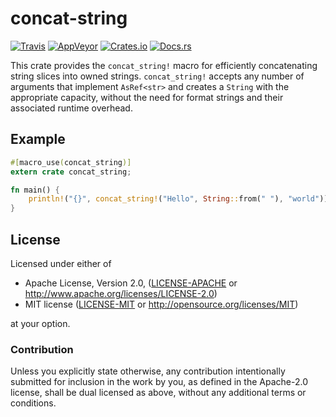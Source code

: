 # concat-string

[![Travis](https://img.shields.io/travis/FaultyRAM/concat-string.svg)][1]
[![AppVeyor](https://img.shields.io/appveyor/ci/FaultyRAM/concat-string.svg)][2]
[![Crates.io](https://img.shields.io/crates/v/concat-string.svg)][3]
[![Docs.rs](https://docs.rs/concat-string/badge.svg)][4]

This crate provides the `concat_string!` macro for efficiently concatenating string slices into
owned strings. `concat_string!` accepts any number of arguments that implement `AsRef<str>` and
creates a `String` with the appropriate capacity, without the need for format strings and their
associated runtime overhead.

## Example

```rust
#[macro_use(concat_string)]
extern crate concat_string;

fn main() {
    println!("{}", concat_string!("Hello", String::from(" "), "world"));
}
```

## License

Licensed under either of

* Apache License, Version 2.0,
  ([LICENSE-APACHE](LICENSE-APACHE) or http://www.apache.org/licenses/LICENSE-2.0)
* MIT license ([LICENSE-MIT](LICENSE-MIT) or http://opensource.org/licenses/MIT)

at your option.

### Contribution

Unless you explicitly state otherwise, any contribution intentionally
submitted for inclusion in the work by you, as defined in the Apache-2.0
license, shall be dual licensed as above, without any additional terms or
conditions.

[1]: https://travis-ci.org/FaultyRAM/concat-string
[2]: https://ci.appveyor.com/project/FaultyRAM/concat-string
[3]: https://crates.io/crates/concat-string
[4]: https://docs.rs/concat-string
